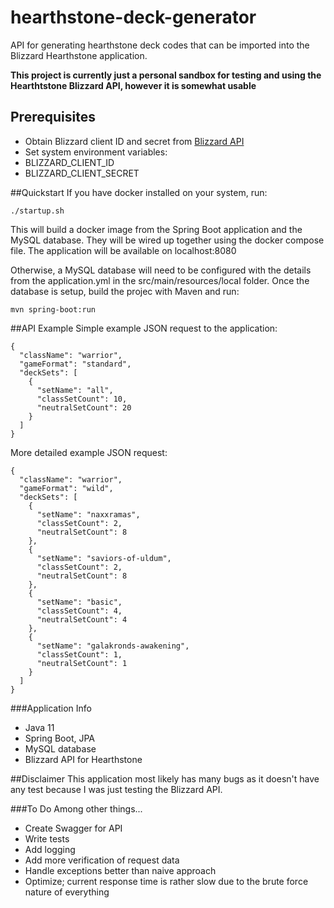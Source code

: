 # hearthstone-deck-generator
API for generating hearthstone deck codes that can be imported into the Blizzard Hearthstone
application.

**This project is currently just a personal sandbox for testing and using the Hearthtstone
Blizzard API, however it is somewhat usable**

## Prerequisites
- Obtain Blizzard client ID and secret from [Blizzard API](https://develop.battle.net/)
- Set system environment variables:
- BLIZZARD_CLIENT_ID
- BLIZZARD_CLIENT_SECRET

##Quickstart
If you have docker installed on your system, run:
```
./startup.sh
```
This will build a docker image from the Spring Boot application and the MySQL database. 
They will be wired up together using the docker compose file. The application will be 
available on localhost:8080

Otherwise, a MySQL database will need to be configured with the details from the application.yml
in the src/main/resources/local folder. Once the database is setup, build the projec with Maven
and run:
```
mvn spring-boot:run
```

##API Example
Simple example JSON request to the application:
```
{
  "className": "warrior",
  "gameFormat": "standard",
  "deckSets": [
    {
      "setName": "all",
      "classSetCount": 10,
      "neutralSetCount": 20
    }
  ]
}
```
More detailed example JSON request:
```$xslt
{
  "className": "warrior",
  "gameFormat": "wild",
  "deckSets": [
    {
      "setName": "naxxramas",
      "classSetCount": 2,
      "neutralSetCount": 8
    },
    {
      "setName": "saviors-of-uldum",
      "classSetCount": 2,
      "neutralSetCount": 8
    },
    {
      "setName": "basic",
      "classSetCount": 4,
      "neutralSetCount": 4
    },
    {
      "setName": "galakronds-awakening",
      "classSetCount": 1,
      "neutralSetCount": 1
    }
  ]
}
```

###Application Info
  - Java 11
  - Spring Boot, JPA
  - MySQL database
  - Blizzard API for Hearthstone

##Disclaimer
This application most likely has many bugs as it doesn't have any test because I was just
testing the Blizzard API. 

###To Do
Among other things...
- Create Swagger for API
- Write tests
- Add logging
- Add more verification of request data
- Handle exceptions better than naive approach
- Optimize; current response time is rather slow due to the brute force nature of everything



